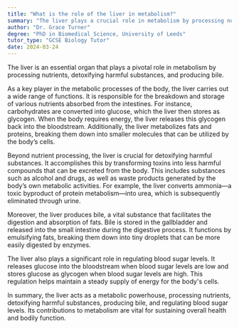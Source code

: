```yaml
---
title: "What is the role of the liver in metabolism?"
summary: "The liver plays a crucial role in metabolism by processing nutrients, detoxifying harmful substances, and producing bile."
author: "Dr. Grace Turner"
degree: "PhD in Biomedical Science, University of Leeds"
tutor_type: "GCSE Biology Tutor"
date: 2024-03-24
---
```


The liver is an essential organ that plays a pivotal role in metabolism by processing nutrients, detoxifying harmful substances, and producing bile.

As a key player in the metabolic processes of the body, the liver carries out a wide range of functions. It is responsible for the breakdown and storage of various nutrients absorbed from the intestines. For instance, carbohydrates are converted into glucose, which the liver then stores as glycogen. When the body requires energy, the liver releases this glycogen back into the bloodstream. Additionally, the liver metabolizes fats and proteins, breaking them down into smaller molecules that can be utilized by the body’s cells.

Beyond nutrient processing, the liver is crucial for detoxifying harmful substances. It accomplishes this by transforming toxins into less harmful compounds that can be excreted from the body. This includes substances such as alcohol and drugs, as well as waste products generated by the body’s own metabolic activities. For example, the liver converts ammonia—a toxic byproduct of protein metabolism—into urea, which is subsequently eliminated through urine.

Moreover, the liver produces bile, a vital substance that facilitates the digestion and absorption of fats. Bile is stored in the gallbladder and released into the small intestine during the digestive process. It functions by emulsifying fats, breaking them down into tiny droplets that can be more easily digested by enzymes.

The liver also plays a significant role in regulating blood sugar levels. It releases glucose into the bloodstream when blood sugar levels are low and stores glucose as glycogen when blood sugar levels are high. This regulation helps maintain a steady supply of energy for the body's cells.

In summary, the liver acts as a metabolic powerhouse, processing nutrients, detoxifying harmful substances, producing bile, and regulating blood sugar levels. Its contributions to metabolism are vital for sustaining overall health and bodily function.
    